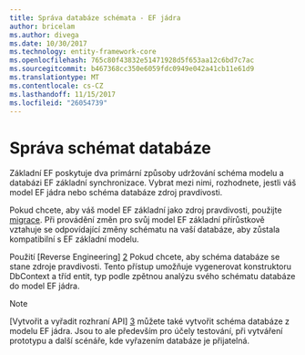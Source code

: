 ```yaml
---
title: Správa databáze schémata - EF jádra
author: bricelam
ms.author: divega
ms.date: 10/30/2017
ms.technology: entity-framework-core
ms.openlocfilehash: 765c80f43832e51471928d5f653aa12c6bd7c7ac
ms.sourcegitcommit: b467368cc350e6059fdc0949e042a41cb11e61d9
ms.translationtype: MT
ms.contentlocale: cs-CZ
ms.lasthandoff: 11/15/2017
ms.locfileid: "26054739"
---
```

# <a name="managing-database-schemas"></a>Správa schémat databáze
Základní EF poskytuje dva primární způsoby udržování schéma modelu a databázi EF základní synchronizace. Vybrat mezi nimi, rozhodnete, jestli váš model EF jádra nebo schéma databáze zdroj pravdivosti.

Pokud chcete, aby váš model EF základní jako zdroj pravdivosti, použijte [migrace][1]. Při provádění změn pro svůj model EF základní přírůstkově vztahuje se odpovídající změny schématu na vaší databáze, aby zůstala kompatibilní s EF základní modelu.

Použití [Reverse Engineering] [ 2] Pokud chcete, aby schéma databáze se stane zdroje pravdivosti. Tento přístup umožňuje vygenerovat konstruktoru DbContext a tříd entit, typ podle zpětnou analýzu svého schématu databáze do model EF jádra.

> [!NOTE]
> [Vytvořit a vyřadit rozhraní API] [ 3] můžete také vytvořit schéma databáze z modelu EF jádra. Jsou to ale především pro účely testování, při vytváření prototypu a další scénáře, kde vyřazením databáze je přijatelná.


  [1]: migrations/index.md
  [2]: scaffolding.md
  [3]: ensure-created.md
